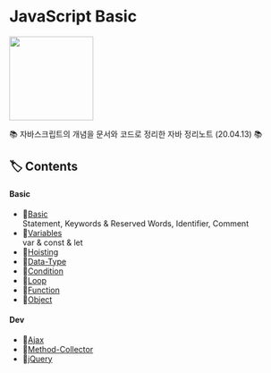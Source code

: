 # JavaScript Basic

<p><img src="https://user-images.githubusercontent.com/41675375/79094463-99f6b180-7d92-11ea-94dd-f18c66b97e85.png" width="150" height="150"></p>
  
📚 자바스크립트의 개념을 문서와 코드로 정리한 자바 정리노트 (20.04.13) 📚


## 🏷️ Contents

#### Basic 
- 🔗[Basic](https://github.com/hanbinleejoy/daily-dev-log/blob/master/javascript/01_basic.md)  
Statement, Keywords & Reserved Words, Identifier, Comment
- 🔗[Variables](https://github.com/hanbinleejoy/daily-dev-log/blob/master/javascript/02_variable.md)  
var & const & let
- 🔗[Hoisting](https://github.com/hanbinleejoy/daily-dev-log/blob/master/javascript/03_hoisting.md)
- 🔗[Data-Type](https://github.com/hanbinleejoy/daily-dev-log/blob/master/javascript/04_data_type.md)
- 🔗[Condition](https://github.com/hanbinleejoy/daily-dev-log/blob/master/javascript/05_condition.md)
- 🔗[Loop](https://github.com/hanbinleejoy/daily-dev-log/blob/master/javascript/06_loop.md)
- 🔗[Function](https://github.com/hanbinleejoy/daily-dev-log/blob/master/javascript/07_function.md)
- 🔗[Object](https://github.com/hanbinleejoy/daily-dev-log/blob/master/javascript/08_object.md)

#### Dev
- 🔗[Ajax](https://github.com/hanbinleejoy/daily-dev-log/blob/master/javascript/_ajax.md)
- 🔗[Method-Collector](https://github.com/hanbinleejoy/daily-dev-log/blob/master/javascript/_all_collector.md)
- 🔗[jQuery](https://github.com/hanbinleejoy/daily-dev-log/blob/master/javascript/_jquery.md)
